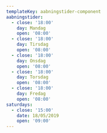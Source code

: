 ```yaml
---
templateKey: aabningstider-component
aabningstider:
  - close: '18:00'
    day: Mandag
    open: '08:00'
  - close: '18:00'
    day: Tirsdag
    open: '08:00'
  - close: '18:00'
    day: Onsdag
    open: '08:00'
  - close: '18:00'
    day: Torsdag
    open: '08:00'
  - close: '18:00'
    day: Fredag
    open: '08:00'
saturdays:
  - close: '15:00'
    date: 18/05/2019
    open: '09:00'
---
```


